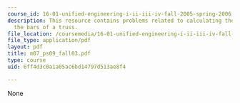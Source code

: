 ```yaml
---
course_id: 16-01-unified-engineering-i-ii-iii-iv-fall-2005-spring-2006
description: This resource contains problems related to calculating the forces in
  the bars of a truss.
file_location: /coursemedia/16-01-unified-engineering-i-ii-iii-iv-fall-2005-spring-2006/6ff4d3c0a1a05ac6bd14797d513ae8f4_m07_ps09_fall03.pdf
file_type: application/pdf
layout: pdf
title: m07_ps09_fall03.pdf
type: course
uid: 6ff4d3c0a1a05ac6bd14797d513ae8f4

---
```

None